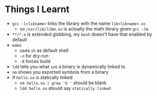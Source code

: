 # Things I Learnt
* `gcc -l<libname>` links the library with the name `lib<libname>.so`
	* so `/usr/lib/libm.so` is actually the math library given `gcc -lm`
* `**/*.o` is extended globbing, my `bash` doesn't have that enabled by default
* `make`
	* uses `sh` as default shell
	* `-n` for dry-run
	* `-B` forces build
* `ldd` tells you what `so`s a binary is dynamically linked to
* `nm` shows you exported symbols from a binary
* if `hello.so` is statically linked
	* `nm hello.so | grep 'U '` should be blank
	* `ldd hello.so` should say `statically linked`
